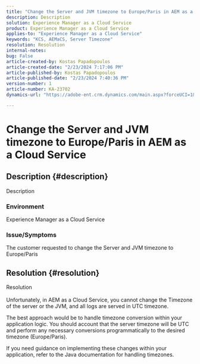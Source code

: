 ```yaml
---
title: "Change the Server and JVM timezone to Europe/Paris in AEM as a Cloud Service"
description: Description
solution: Experience Manager as a Cloud Service
product: Experience Manager as a Cloud Service
applies-to: "Experience Manager as a Cloud Service"
keywords: "KCS, AEMaCS, Server Timezone"
resolution: Resolution
internal-notes: 
bug: False
article-created-by: Kostas Papadopoulos
article-created-date: "2/23/2024 7:17:06 PM"
article-published-by: Kostas Papadopoulos
article-published-date: "2/23/2024 7:40:36 PM"
version-number: 1
article-number: KA-23702
dynamics-url: "https://adobe-ent.crm.dynamics.com/main.aspx?forceUCI=1&pagetype=entityrecord&etn=knowledgearticle&id=70e1851c-80d2-ee11-9079-6045bd006c82"

---
```

# Change the Server and JVM timezone to Europe/Paris in AEM as a Cloud Service

## Description {#description}

Description<br>
### Environment

Experience Manager as a Cloud Service

### Issue/Symptoms

The customer requested to change the Server and JVM timezone to Europe/Paris


## Resolution {#resolution}

Resolution<br><br>
Unfortunately, in AEM as a Cloud Service, you cannot change the Timezone of the server or the JVM, and all logs are served in UTC timezone.

The best approach would be to handle timezone conversion within your application logic. You should account that the server timezone will be UTC and perform any necessary conversions programmatically to the desired timezone (Europe/Paris).

If you need guidance on implementing these changes within your application, refer to the Java documentation for handling timezones.

